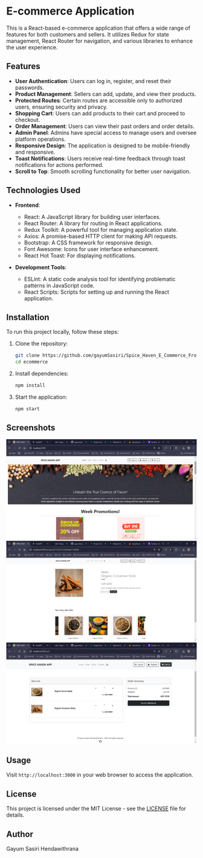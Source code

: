 # E-commerce Application

This is a React-based e-commerce application that offers a wide range of features for both customers and sellers. It utilizes Redux for state management, React Router for navigation, and various libraries to enhance the user experience.

## Features

- **User Authentication**: Users can log in, register, and reset their passwords.
- **Product Management**: Sellers can add, update, and view their products.
- **Protected Routes**: Certain routes are accessible only to authorized users, ensuring security and privacy.
- **Shopping Cart**: Users can add products to their cart and proceed to checkout.
- **Order Management**: Users can view their past orders and order details.
- **Admin Panel**: Admins have special access to manage users and oversee platform operations.
- **Responsive Design**: The application is designed to be mobile-friendly and responsive.
- **Toast Notifications**: Users receive real-time feedback through toast notifications for actions performed.
- **Scroll to Top**: Smooth scrolling functionality for better user navigation.

## Technologies Used

- **Frontend**:
  - React: A JavaScript library for building user interfaces.
  - React Router: A library for routing in React applications.
  - Redux Toolkit: A powerful tool for managing application state.
  - Axios: A promise-based HTTP client for making API requests.
  - Bootstrap: A CSS framework for responsive design.
  - Font Awesome: Icons for user interface enhancement.
  - React Hot Toast: For displaying notifications.

- **Development Tools**:
  - ESLint: A static code analysis tool for identifying problematic patterns in JavaScript code.
  - React Scripts: Scripts for setting up and running the React application.

## Installation

To run this project locally, follow these steps:

1. Clone the repository:
   ```bash
   git clone https://github.com/gayumSasiri/Spice_Haven_E_Commerce_Frontend.git
   cd ecommerce
   ```
2. Install dependencies:
   ```bash
   npm install
   ```
3. Start the application:
   ```bash
   npm start
   ```
## Screenshots
![Home Page](screenshots/1.png)
![Product Page](screenshots/2.png)
![Checkout Page](screenshots/3.png)

## Usage

Visit `http://localhost:3000` in your web browser to access the application.

## License

This project is licensed under the MIT License - see the [LICENSE](LICENSE) file for details.

## Author

Gayum Sasiri Hendawithrana
